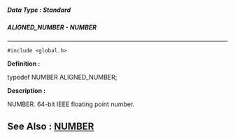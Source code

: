 ##### Data Type : Standard
##### ALIGNED_NUMBER - NUMBER
---
```
#include <global.h>
```

**Definition :**

typedef NUMBER ALIGNED_NUMBER;

**Description :**

NUMBER. 64-bit IEEE floating point number.


**See Also :**
[NUMBER](/domino-c-api-docs/reference/Data/NUMBER)
---
